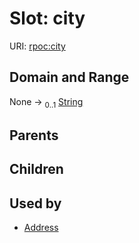 
# Slot: city




URI: [rpoc:city](https://pub.tech/schema/rpoc/city)


## Domain and Range

None &#8594;  <sub>0..1</sub> [String](types/String.md)

## Parents


## Children


## Used by

 * [Address](Address.md)
